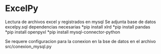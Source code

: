 # ExcelPy
Lectura de archivos excel y registrados en mysql
Se adjunta base de datos excelpy.sql
dependencias necesarias
*pip install xlrd 
*pip install pandas 
*pip install openpyxl 
*pip install mysql-connector-python 


Se requere configuracion para la conexion en la bse de datos en el archivo src/conexion_mysql.py
